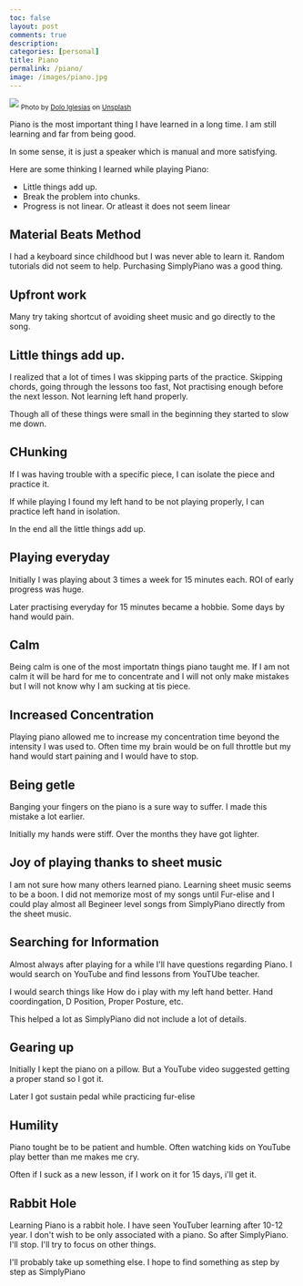 ```yaml
---
toc: false
layout: post
comments: true
description:
categories: [personal]
title: Piano
permalink: /piano/
image: /images/piano.jpg
---
```

![](/images/piano.jpg)
<sub style="user-select: auto;">Photo by <a href="https://unsplash.com/@dolodol?utm_source=unsplash&amp;utm_medium=referral&amp;utm_content=creditCopyText" style="user-select: auto;">Dolo Iglesias</a> on <a href="https://unsplash.com/s/photos/piano?utm_source=unsplash&amp;utm_medium=referral&amp;utm_content=creditCopyText" style="user-select: auto;">Unsplash</a></sub>

Piano is the most important thing I have learned in a long time. I am still learning and far from being good.

In some sense, it is just a speaker which is manual and more satisfying.

Here are some thinking I learned while playing Piano:

- Little things add up.
- Break the problem into chunks.
- Progress is not linear. Or atleast it does not seem linear

## Material Beats Method

I had a keyboard since childhood but I was never able to learn it. Random tutorials did not seem to help. Purchasing SimplyPiano was a good thing.

## Upfront work

Many try taking shortcut of avoiding sheet music and go directly to the song. 

## Little things add up.

I realized that a lot of times I was skipping parts of the practice. Skipping chords, going through the lessons too fast, Not practising enough before the next lesson. Not learning left hand properly.

Though all of these things were small in the beginning they started to slow me down.

## CHunking

If I was having trouble with a specific piece, I can isolate the piece and practice it.

If while playing I found my left hand to be not playing properly, I can practice left hand in isolation.

In the end all the little things add up.

## Playing everyday

Initially I was playing about 3 times a week for 15 minutes each. ROI of early progress was huge.

Later practising everyday for 15 minutes became a hobbie. Some days by hand would pain.

## Calm
Being calm is one of the most importatn things piano taught me. If I am not calm it will be hard for me to concentrate and I will not only make mistakes but I will not know why I am sucking at tis piece.

## Increased Concentration

Playing piano allowed me to increase my concentration time beyond the intensity I was used to. Often time my brain would be on full throttle but my hand would start paining and I would have to stop.

## Being getle

Banging your fingers on the piano is a sure way to suffer. I made this mistake a lot earlier.

Initially my hands were stiff. Over the months they have got lighter. 

## Joy of playing thanks to sheet music

I am not sure how many others learned piano. Learning sheet music seems to be a boon. I did not memorize most of my songs until Fur-elise and I could play almost all Begineer level songs from SimplyPiano directly from the sheet music.

## Searching for Information 

Almost always after playing for a while I'll have questions regarding Piano. I would search on YouTube and find lessons from YouTUbe teacher.

I would search things like How do i play with my left hand better. Hand coordingation, D Position, Proper Posture, etc. 

This helped a lot as SimplyPiano did not include a lot of details.

## Gearing up

Initially I kept the piano on a pillow. But a YouTube video suggested getting a proper stand so I got it.

Later I got sustain pedal while practicing fur-elise

## Humility

Piano tought be to be patient and humble. Often watching kids on YouTube play better than me makes me cry.

Often if I suck as a new lesson, if I work on it for 15 days, i'll get it.

## Rabbit Hole

Learning Piano is a rabbit hole. I have seen YouTuber learning after 10-12 year. I don't wish to be only associated with a piano. So after SimplyPiano. I'll stop. I'll try to focus on other things.

I'll probably take up something else. I hope to find something as step by step as SimplyPiano